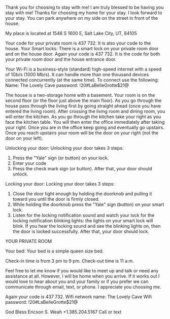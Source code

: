 Thank you for choosing to stay with me!
I am truly blessed to be having you stay with me! Thanks for choosing my home for your stay. I look forward to your stay. You can park anywhere on my side on the street in front of the house.

My place is located at 1546 S 1600 E, Salt Lake City, UT, 84105

Your code for your private room is 437 732. It is also your code to the house.
Your Smart locks: There is a smart lock on your private room door and on the house door.
Again your code is 437 732. It is the code for both your private room door and the house entrance door.

Your Wi-Fi is a business-style (standard) high-speed internet with a speed of 1Gb/s (1000 Mb/s). It can handle more than one thousand devices connected concurrently (at the same time). To connect use the following:
Name: The Lovely Cave
password: !20#LaBelleGrotte$21@

The house is a two-storage home with a basement. Your room is on the second floor (or the floor just above the main floor). As you go through the house pass through the living first by going straight ahead (once you have entered the living room). After crossing the living room and dining room, you will enter the kitchen. As you go through the kitchen take your right as you face the kitchen table. You will then enter the office immediately after taking your right. Once you are in the office keep going and eventually go upstairs. Once you reach upstairs your room will be the door on your right (not the door on your left).

Unlocking your door: Unlocking your door takes 3 steps:
1. Press the "Yale" sign (or button) on your lock.
2. Enter your code
3. Press the check mark sign (or button).
After that, your door should unlock.

Locking your door: Locking your door takes 3 steps:
1. Close the door tight enough by holding the doorknob and pulling it toward you until the door is firmly closed.
2. While holding the doorknob press the "Yale" sign (button) on your smart lock.
3. Listen for the locking notification sound and watch your lock for the
locking notification blinking lights: the lights on your smart lock will blink. If
you hear the locking sound and see the blinking lights on, then the door is
locked successfully.
After that, your door should lock.

YOUR PRIVATE ROOM

Your bed:
Your bed is a simple queen size bed. 


Check-in time is from 3 pm to 9 pm. Check-out time is 11 a.m.

Feel free to let me know if you would like to meet up and talk or need any assistance at all. However, I will be home when you arrive. If it works out I would love to hear about you and your family or if you prefer we can communicate through email, text, or phone. I appreciate you choosing me.

Again your code is 437 732.
Wifi network name: The Lovely Cave
Wifi password: !20#LaBelleGrotte$21@

God Bless
Ericson S. Weah
+1.385.204.5167
Call or text